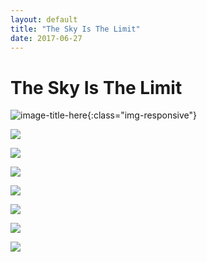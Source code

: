 ```yaml
---
layout: default
title: "The Sky Is The Limit"
date: 2017-06-27
---
```


# The Sky Is The Limit

![image-title-here](/path/to/image.jpg){:class="img-responsive"}

![](/_img/image_3884.jpg)

![](/_img/image_3891.jpg)

![](/_img/image_3894.jpg)

![](/_img/image_3895.jpg)

![](/_img/image_3901.jpg)

![](/_img/image_3902.jpg)

![](/_img/image_3910.jpg)
